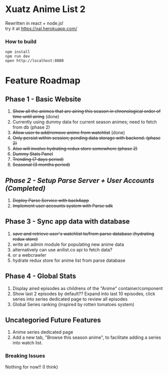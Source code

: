 # Xuatz Anime List 2
Rewritten in react + node.js!  
try it at https://xal.herokuapp.com/

### How to build

```
npm install
npm run dev
open http://localhost:8080
```

# Feature Roadmap

## Phase 1 - Basic Website
1. ~~Show all the animes that are airing this season in chronological order of time until airing~~ (done)
  1. Currently using dummy data for current season animes; need to fetch from db (phase 2)
1. ~~Allow user to add/remove anime from watchlist~~ (done)
  1. ~~Only persist within session; pending data storage with backend. (phase 2)~~
  1. ~~Also will involve hydrating redux store somewhere (phase 2)~~
1. ~~Dummy Stats Panel~~
  1. ~~Trending (7 days period)~~
  1. ~~Seasonal (3 months period)~~

## **_Phase 2 - Setup Parse Server + User Accounts (Completed)_**
1. ~~Deploy Parse Service with back4app~~
1. ~~Implement user accounts system with Parse sdk~~

## Phase 3 - Sync app data with database
1. ~~save and retrieve user's watchlist to/from parse database (hydrating redux store)~~
1. write an admin module for populating new anime data
  1. alternatively can use anilist.co api to fetch data?
  1. or a webcrawler
1. hydrate redux store for anime list from parse database

## Phase 4 - Global Stats
1. Display aired episodes as childrens of the "Anime" container/component
1. Show last 2 episodes by default?? Expand into last 10 episodes, click series into series dedicated page to review all episodes
1. Global Series ranking (inspired by rotten tomatoes system)

## Uncategoried Future Features
1. Anime series dedicated page
1. Add a new tab, "Browse this season anime", to facilitate adding a series into watch list.

### Breaking Issues

Nothing for now!! (I think)
